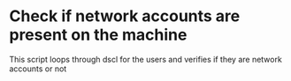 # Check if network accounts are present on the machine

This script loops through dscl for the users and verifies if they are network accounts or not